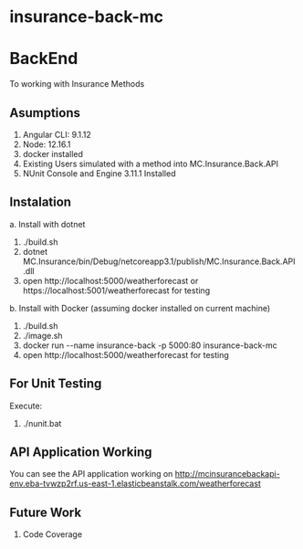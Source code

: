 # insurance-back-mc

# BackEnd

To working with Insurance Methods

## Asumptions

1. Angular CLI: 9.1.12
2. Node: 12.16.1
3. docker installed
4. Existing Users simulated with a method into MC.Insurance.Back.API
5. NUnit Console and Engine 3.11.1 Installed


## Instalation

a. Install with dotnet

1. ./build.sh
2. dotnet MC.Insurance/bin/Debug/netcoreapp3.1/publish/MC.Insurance.Back.API.dll
3. open http://localhost:5000/weatherforecast or https://localhost:5001/weatherforecast for testing

b. Install with Docker (assuming docker installed on current machine)

1. ./build.sh
2. ./image.sh
2. docker run --name insurance-back -p 5000:80 insurance-back-mc
3. open http://localhost:5000/weatherforecast for testing


## For Unit Testing

  Execute:
  
  1. ./nunit.bat


## API Application Working

You can see the API application working on http://mcinsurancebackapi-env.eba-tvwzp2rf.us-east-1.elasticbeanstalk.com/weatherforecast

  
## Future Work

1. Code Coverage


